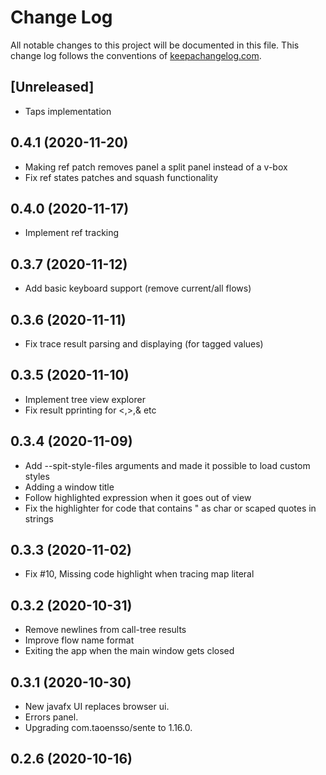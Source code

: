 # Change Log
All notable changes to this project will be documented in this file. This change log follows the conventions of [keepachangelog.com](http://keepachangelog.com/).

## [Unreleased]

- Taps implementation

## 0.4.1 (2020-11-20)

- Making ref patch removes panel a split panel instead of a v-box
- Fix ref states patches and squash functionality

## 0.4.0 (2020-11-17)

- Implement ref tracking

## 0.3.7 (2020-11-12)

- Add basic keyboard support (remove current/all flows) 

## 0.3.6 (2020-11-11)

- Fix trace result parsing and displaying (for tagged values)

## 0.3.5 (2020-11-10)

- Implement tree view explorer
- Fix result pprinting for <,>,& etc

## 0.3.4 (2020-11-09)

- Add --spit-style-files arguments and made it possible to load custom styles
- Adding a window title
- Follow highlighted expression when it goes out of view
- Fix the highlighter for code that contains \" as char or scaped quotes in strings

## 0.3.3 (2020-11-02)

- Fix #10, Missing code highlight when tracing map literal

## 0.3.2 (2020-10-31)

- Remove newlines from call-tree results
- Improve flow name format
- Exiting the app when the main window gets closed

## 0.3.1 (2020-10-30)

- New javafx UI replaces browser ui.
- Errors panel.
- Upgrading com.taoensso/sente to 1.16.0.

## 0.2.6 (2020-10-16)
